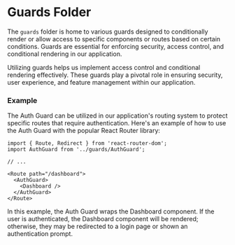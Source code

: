 # Guards Folder

The `guards` folder is home to various guards designed to conditionally render or allow access to specific components or routes based on certain conditions. Guards are essential for enforcing security, access control, and conditional rendering in our application.

Utilizing guards helps us implement access control and conditional rendering effectively. These guards play a pivotal role in ensuring security, user experience, and feature management within our application.

### Example

The Auth Guard can be utilized in our application's routing system to protect specific routes that require authentication. Here's an example of how to use the Auth Guard with the popular React Router library:

```tsx
import { Route, Redirect } from 'react-router-dom';
import AuthGuard from '../guards/AuthGuard';

// ...

<Route path="/dashboard">
  <AuthGuard>
    <Dashboard />
  </AuthGuard>
</Route>
```
In this example, the Auth Guard wraps the Dashboard component. If the user is authenticated, the Dashboard component will be rendered; otherwise, they may be redirected to a login page or shown an authentication prompt.
